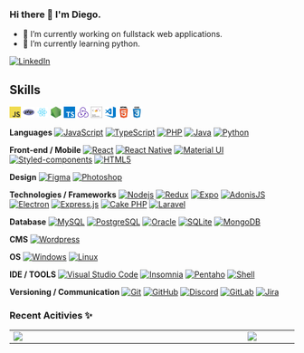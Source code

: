 <!--
**allandiego/allandiego** is a ✨ _special_ ✨ repository because its `README.md` (this file) appears on your GitHub profile.

Here are some ideas to get you started:

- 🔭 I’m currently working on ...
- 🌱 I’m currently learning ...
- 👯 I’m looking to collaborate on ...
- 🤔 I’m looking for help with ...
- 💬 Ask me about ...
- 📫 How to reach me: ...
- 😄 Pronouns: ...
- ⚡ Fun fact: ...
-->
### Hi there 👋 I'm Diego.

- 🔭 I’m currently working on fullstack web applications.
- 🌱 I’m currently learning python.

[<img alt="LinkedIn" src="https://img.shields.io/badge/linkedin-%230077B5.svg?&style=for-the-badge&logo=linkedin&logoColor=white"/>][linkedin]

[linkedin]: https://www.linkedin.com/in/allan-diego-rodrigues

## Skills
<code><img height="20" src="https://raw.githubusercontent.com/github/explore/80688e429a7d4ef2fca1e82350fe8e3517d3494d/topics/javascript/javascript.png"></code>
<code><img height="20" src="https://raw.githubusercontent.com/github/explore/80688e429a7d4ef2fca1e82350fe8e3517d3494d/topics/php/php.png"></code>
<code><img height="20" src="https://raw.githubusercontent.com/github/explore/80688e429a7d4ef2fca1e82350fe8e3517d3494d/topics/react/react.png"></code>
<code><img height="20" src="https://raw.githubusercontent.com/github/explore/80688e429a7d4ef2fca1e82350fe8e3517d3494d/topics/nodejs/nodejs.png"></code>
<code><img height="20" src="https://raw.githubusercontent.com/github/explore/80688e429a7d4ef2fca1e82350fe8e3517d3494d/topics/typescript/typescript.png"></code>
<code><img height="20" src="https://raw.githubusercontent.com/github/explore/80688e429a7d4ef2fca1e82350fe8e3517d3494d/topics/redux/redux.png"></code>
<code><img height="20" src="https://raw.githubusercontent.com/github/explore/80688e429a7d4ef2fca1e82350fe8e3517d3494d/topics/styled-components/styled-components.png"></code>
<code><img height="20" src="https://raw.githubusercontent.com/github/explore/80688e429a7d4ef2fca1e82350fe8e3517d3494d/topics/visual-studio-code/visual-studio-code.png"></code>
<code><img height="20" src="https://raw.githubusercontent.com/github/explore/80688e429a7d4ef2fca1e82350fe8e3517d3494d/topics/html/html.png"></code>
<code><img height="20" src="https://raw.githubusercontent.com/github/explore/80688e429a7d4ef2fca1e82350fe8e3517d3494d/topics/css/css.png"></code>


**Languages**
[![JavaScript](https://img.shields.io/badge/JavaScript-black?style=flat-square&logo=javascript)](#)
[![TypeScript](https://img.shields.io/badge/TypeScript-007ACC?style=flat-square&logo=typescript)](#)
[![PHP](https://img.shields.io/badge/PHP-777BB4?style=flat-square&logo=php&logoColor=white)](#)
[![Java](https://img.shields.io/badge/java-ED8B00?style=flat-square&logo=java&logoColor=white)](#)
[![Python](https://img.shields.io/badge/Python-14354C?style=flat-square&logo=Python&logoColor=white)](#)


**Front-end / Mobile**
[![React](https://img.shields.io/badge/React-black?style=flat-square&logo=react)](#)
[![React Native](https://img.shields.io/badge/ReactNative-black?style=flat-square&logo=react)](#)
[![Material UI](https://img.shields.io/badge/Material%20ui-0081CB?style=flat-square&logo=material%20ui&logoColor=white)](#)
[![Styled-components](https://img.shields.io/badge/Styled%20Components-pink?style=flat-square&logo=styled-components)](#)
[![HTML5](https://img.shields.io/badge/HTML5-E34F26?style=flat-square&logo=html5&logoColor=white)](#)


**Design**
[![Figma](https://img.shields.io/badge/Figma-ffbaba?style=flat-square&logo=figma)](#)
[![Photoshop](https://img.shields.io/badge/Adobe%20Photoshop%20-%2331A8FF?style=flat-square&logo=adobe%20photoshop&logoColor=white)](#)


**Technologies / Frameworks**
[![Nodejs](https://img.shields.io/badge/Nodejs-43853D?style=flat-square&logo=Node.js&logoColor=white)](#)
[![Redux](https://img.shields.io/badge/Redux-764ABC?style=flat-square&logo=redux)](#)
[![Expo](https://img.shields.io/badge/Expo-000020?style=flat-square&logo=expo)](#)
[![AdonisJS](https://img.shields.io/badge/Adonisjs-220052?style=flat-square&logo=adonisjs&logoColor=white)](#)
[![Electron](https://img.shields.io/badge/Electron-2B2E3B?style=flat-square&logo=react&logoColor=9feaf9)](#)
[![Express.js](https://img.shields.io/badge/Express.js-404d59?style=flat-square&logo=express.js&logoColor=white)](#)
[![Cake PHP](https://img.shields.io/badge/Cake%20PHP-D33C43?style=flat-square&logo=cakephp&logoColor=white)](#)
[![Laravel](https://img.shields.io/badge/Laravel-FF2D20?style=flat-square&logo=laravel&logoColor=white)](#)


**Database**
[![MySQL](https://img.shields.io/badge/MySQL-a0c4db?style=flat-square&logo=mysql)](#)
[![PostgreSQL](https://img.shields.io/badge/PostgreSQL-336791?style=flat-square&logo=postgresql)](#)
[![Oracle](https://img.shields.io/badge/oracle-F00000?style=flat-square&logo=oracle&logoColor=white)](#)
[![SQLite](https://img.shields.io/badge/SQLite-003B57?style=flat-square&logo=sqlite)](#)
[![MongoDB](https://img.shields.io/badge/MongoDB-black?style=flat-square&logo=mongodb)](#)


**CMS**
[![Wordpress](https://img.shields.io/badge/Wordpress-21759B?style=flat-square&logo=Wordpress)](#)


**OS**
[![Windows](https://img.shields.io/badge/Windows-0078D6?style=flat-square&logo=Windows)](#)
[![Linux](https://img.shields.io/badge/Linux-333333?style=flat-square&logo=Linux)](#)


**IDE / TOOLS**
[![Visual Studio Code](https://img.shields.io/badge/Visual%20Studio%20Code-007ACC?style=flat-square&logo=visual-studio-code)](#)
[![Insomnia](https://img.shields.io/badge/Insomnia-5849BE?style=flat-square&logo=Insomnia)](#)
[![Pentaho](https://img.shields.io/badge/pentaho-E60027?style=flat-square&logo=pentaho&logoColor=white)](#)
[![Shell](https://img.shields.io/badge/SHELL%20Script-121011?style=flat-square&logo=gnu-bash&logoColor=white)](#)



**Versioning / Communication**
[![Git](https://img.shields.io/badge/Git-black?style=flat-square&logo=git)](#)
[![GitHub](https://img.shields.io/badge/GitHub-181717?style=flat-square&logo=github)](#)
[![Discord](https://img.shields.io/badge/Discord-000000?style=flat-square&logo=Discord)](#)
[![GitLab](https://img.shields.io/badge/GitLab-FCA121?style=flat-square&logo=gitlab)](#)
[![Jira](https://img.shields.io/badge/Jira-0052CC?style=flat-square&logo=Jira)](#)


### Recent Acitivies ✨

<center>
<table>
  <tr>
      <td><img width="400px" align="left" src="https://github-readme-stats.vercel.app/api/top-langs/?username=allandiego&hide=html&layout=compact&theme=" /></td>
      <td><img width="440px" align="left" src="https://github-readme-stats.vercel.app/api?username=allandiego&show_icons=true&theme=" /></td>
  </tr>  
</table>
</center>

